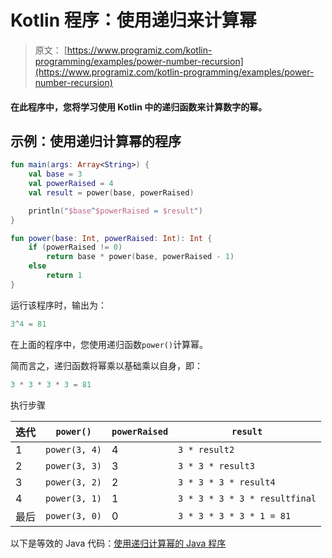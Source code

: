 # Kotlin 程序：使用递归来计算幂

> 原文： [https://www.programiz.com/kotlin-programming/examples/power-number-recursion](https://www.programiz.com/kotlin-programming/examples/power-number-recursion)

#### 在此程序中，您将学习使用 Kotlin 中的递归函数来计算数字的幂。

## 示例：使用递归计算幂的程序

```kt
fun main(args: Array<String>) {
    val base = 3
    val powerRaised = 4
    val result = power(base, powerRaised)

    println("$base^$powerRaised = $result")
}

fun power(base: Int, powerRaised: Int): Int {
    if (powerRaised != 0)
        return base * power(base, powerRaised - 1)
    else
        return 1
}
```

运行该程序时，输出为：

```kt
3^4 = 81
```

在上面的程序中，您使用递归函数`power()`计算幂。

简而言之，递归函数将幂乘以基础乘以自身，即：

```kt
3 * 3 * 3 * 3 = 81
```

执行步骤

| 迭代 | `power()` | `powerRaised` | `result` |
| --- | --- | --- | --- |
| 1 | `power(3, 4)` | 4 | `3 * result2` |
| 2 | `power(3, 3)` | 3 | `3 * 3 * result3` |
| 3 | `power(3, 2)` | 2 | `3 * 3 * 3 * result4` |
| 4 | `power(3, 1)` | 1 | `3 * 3 * 3 * 3 * resultfinal` |
| 最后 | `power(3, 0)` | 0 | `3 * 3 * 3 * 3 * 1 = 81` |

以下是等效的 Java 代码：[使用递归计算幂的 Java 程序](/java-programming/examples/power-number-recursion "Java Program to calculate power using recursion")